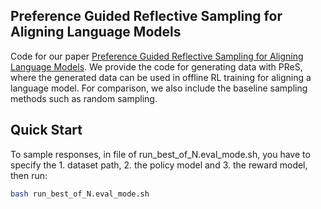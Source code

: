 ## Preference Guided Reflective Sampling for Aligning Language Models

Code for our paper [Preference Guided Reflective Sampling for Aligning Language Models](). We provide the code for generating data with PReS, where the generated data can be used in offline RL training for aligning a language model. For comparison, we also include the baseline sampling methods such as random sampling.

## Quick Start
To sample responses, in file of run_best_of_N.eval_mode.sh, you have to specify the 1. dataset path, 2. the policy model and 3. the reward model, then run:
```bash
bash run_best_of_N.eval_mode.sh
```

